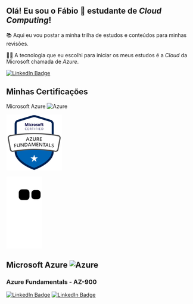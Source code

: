 ## Olá! Eu sou o Fábio 👋 estudante de *Cloud Computing*!

📚 Aqui eu vou postar a minha trilha de estudos e conteúdos para minhas revisões. 

👨‍💻 A tecnologia que eu escolhi para iniciar os meus estudos é a *Cloud* da Microsoft chamada de *Azure*.

[![LinkedIn Badge](https://img.shields.io/badge/LinkedIn-0A66C2?style=for-the-badge&logo=LinkedIn)](https://www.linkedin.com/in/faabiobatista/)

## Minhas Certificações

Microsoft Azure <img alt="Azure" height="30" width="40" src="https://cdn.jsdelivr.net/gh/devicons/devicon/icons/azure/azure-original.svg" />

<a href="https://www.credly.com/badges/17cade24-b7d8-4fe9-81d0-52ab604a4d04/public_url">
  <img height= 150px; width= 150px; alt="Azure Fundamentals Badge" src="https://github.com/ofabiobatista/assets/blob/main/microsoft-certified-azure-fundamentals.png?raw=true">
</a>

![Snake animation](https://github.com/ofabiobatista/ofabiobatista/blob/output/github-contribution-grid-snake.svg)

## Microsoft Azure <img alt="Azure" height="30" width="40" src="https://cdn.jsdelivr.net/gh/devicons/devicon/icons/azure/azure-original.svg" />
### Azure Fundamentals - AZ-900

[![LinkedIn Badge](https://img.shields.io/badge/AZ900-Microsoft-0078D4?style=for-the-badge&logo=Azure)](https://docs.microsoft.com/pt-br/certifications/azure-fundamentals/)
[![LinkedIn Badge](https://img.shields.io/badge/⏳-Resumos-yellow?style=for-the-badge&logo=Azure)](https://github.com/ofabiobatista/AZ-900/blob/main/README.md)

<!-- [![Fábio Batista GitHub stats](https://github-readme-stats.vercel.app/api?username=ofabiobatista&show_icons=true&count_private=true&theme=dark)](https://github.com/anuraghazra/github-readme-stats) -->
